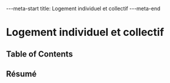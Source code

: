 ---meta-start
title: Logement individuel et collectif
---meta-end

# Logement individuel et collectif

## Table of Contents

## Résumé
